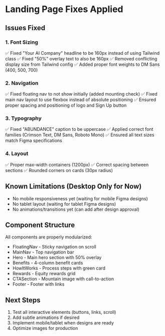 # Landing Page Fixes Applied

## Issues Fixed

### 1. Font Sizing
✅ Fixed "Your AI Company" headline to be 160px instead of using Tailwind class
✅ Fixed "50%" overlay text to also be 160px
✅ Removed conflicting display size from Tailwind config
✅ Added proper font weights to DM Sans (400, 500, 700)

### 2. Navigation
✅ Fixed floating nav to not show initially (added mounting check)
✅ Fixed main nav layout to use flexbox instead of absolute positioning
✅ Ensured proper spacing and positioning of logo and Sign Up button

### 3. Typography
✅ Fixed "ABUNDANCE" caption to be uppercase
✅ Applied correct font families (Crimson Text, DM Sans, Roboto Mono)
✅ Ensured all text sizes match Figma specifications

### 4. Layout
✅ Proper max-width containers (1200px)
✅ Correct spacing between sections
✅ Rounded corners on cards (30px radius)

## Known Limitations (Desktop Only for Now)

- No mobile responsiveness yet (waiting for mobile Figma designs)
- No tablet layout (waiting for tablet Figma designs)
- No animations/transitions yet (can add after design approval)

## Component Structure

All components are properly modularized:
- FloatingNav - Sticky navigation on scroll
- MainNav - Top navigation bar
- Hero - Main hero section with 50% overlay
- Benefits - 4-column benefit cards
- HowItWorks - Process steps with green card
- Rewards - Equity rewards grid
- CTASection - Mountain image with call-to-action
- Footer - Footer with links

## Next Steps

1. Test all interactive elements (buttons, links, scroll)
2. Add subtle animations if desired
3. Implement mobile/tablet when designs are ready
4. Optimize images for production
